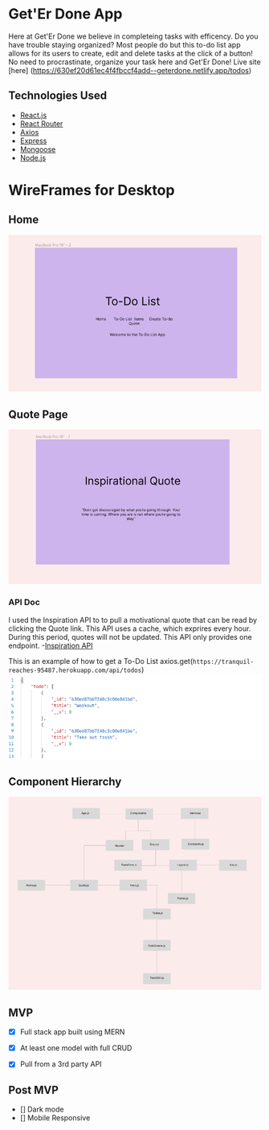 # Get'Er Done App

Here at Get'Er Done we believe in completeing tasks with efficency. Do you have trouble staying organized? Most people do but this to-do list app allows for its users to create, edit and delete tasks at the click of a button! No need to procrastinate, organize your task here and Get'Er Done! Live site [here] (https://630ef20d61ec4f4fbccf4add--geterdone.netlify.app/todos)


## Technologies Used 
- [React.js](https://reactjs.org/)
- [React Router](https://reactrouter.com/)
- [Axios](https://axios-http.com/)
- [Express](https://expressjs.com/) 
- [Mongoose](https://mongoosejs.com/)
- [Node.js](https://nodejs.org/en/)


# WireFrames for Desktop 
## Home 
![](./src//images/wireframe.png)

## Quote Page 
![](./src//images/wireframe2.png)


### API Doc
I used the Inspiration API to to pull a motivational quote that can be read by clicking the Quote link. This API uses a cache, which exprires every hour. During this period, quotes will not be updated. This API only provides one endpoint. -[Inspiration API](https://api.goprogram.ai/inspiration/docs/) 

This is an example of how to get a To-Do List
axios.get(`https://tranquil-reaches-95487.herokuapp.com/api/todos`)
![](./src//images/example.png)


## Component Hierarchy 
![](./src/images/ComponentHierarchy.png)




## MVP
- [X] Full stack app built using MERN
- [X] At least one model with full CRUD 
- [X] Pull from a 3rd party API


## Post MVP 
- [] Dark mode
- [] Mobile Responsive
 

